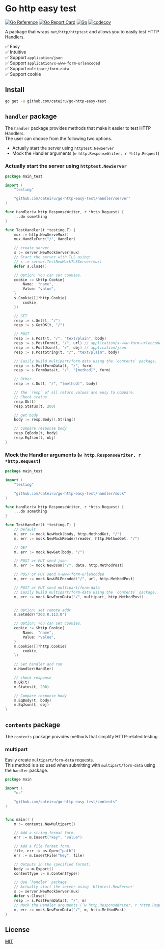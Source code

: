 # Go http easy test

[![Go Reference](https://pkg.go.dev/badge/github.com/cateiru/go-http-easy-test.svg)](https://pkg.go.dev/github.com/cateiru/go-http-easy-test) [![Go Report Card](https://goreportcard.com/badge/github.com/cateiru/go-http-easy-test)](https://goreportcard.com/report/github.com/cateiru/go-http-easy-test) [![Go](https://github.com/cateiru/go-http-easy-test/actions/workflows/go.yml/badge.svg?branch=main)](https://github.com/cateiru/go-http-easy-test/actions/workflows/go.yml) [![codecov](https://codecov.io/gh/cateiru/go-http-easy-test/branch/main/graph/badge.svg?token=3yN9nRKyvb)](https://codecov.io/gh/cateiru/go-http-easy-test)

A package that wraps `net/http/httptest` and allows you to easily test HTTP Handlers.

✅ Easy<br/>
✅ Intuitive<br/>
✅ Support `application/json`<br/>
✅ Support `application/x-www-form-urlencoded`<br/>
✅ Support `multipart/form-data`<br/>
✅ Support cookie<br/>

## Install

```bash
go get -u github.com/cateiru/go-http-easy-test
```

## `handler` package

The `handler` package provides methods that make it easier to test HTTP Handlers.<br/>
The user can choose from the following two options.

- Actually start the server using `httptest.NewServer`
- Mock the Handler arguments (`w http.ResponseWriter, r *http.Request`)

### Actually start the server using `httptest.NewServer`

```go
package main_test

import (
    "testing"

    "github.com/cateiru/go-http-easy-test/handler/server"
)

func Handler(w http.ResponseWriter, r *http.Request) {
    ...do something
}

func TestHandler(t *testing.T) {
    mux := http.NewServeMux()
    mux.HandleFunc("/", Handler)

    // create server
    s := server.NewMockServer(mux)
    // Start the server with TLS using:
    // s := server.TestNewMockTLSServer(mux)
    defer s.Close()

    // Option: You can set cookies.
    cookie := &http.Cookie{
        Name:  "name",
        Value: "value",
    }
    s.Cookie([]*http.Cookie{
        cookie,
    })

    // GET
    resp := s.Get(t, "/")
    resp := s.GetOK(t, "/")

    // POST
    resp := s.Post(t, "/", "text/plain", body)
    resp := s.PostForm(t, "/", url) // application/x-www-form-urlencoded
    resp := s.PostJson(t, "/", obj) // application/json
    resp := s.PostString(t, "/", "text/plain", body)

    // Easily build multipart/form-data using the `contents` package.
    resp := s.PostFormData(t, "/", form)
    resp := s.FormData(t, "/", "[method]", form)

    // Other
    resp := s.Do(t, "/", "[method]", body)

    // The `resp` of all return values are easy to compare.
    // Check status
    resp.Ok(t)
    resp.Status(t, 200)

    // get body
    body := resp.Body().String()

    // Compare response body
    resp.EqBody(t, body)
    resp.EqJson(t, obj)
}
```

### Mock the Handler arguments (`w http.ResponseWriter, r *http.Request`)

```go
package main_test

import (
    "testing"

    "github.com/cateiru/go-http-easy-test/handler/mock"
)

func Handler(w http.ResponseWriter, r *http.Request) {
    ...do something
}

func TestHandler(t *testing.T) {
    // Default
    m, err := mock.NewMock(body, http.MethodGet, "/")
    m, err := mock.NewMockReader(reader, http.MethodGet, "/")

    // GET
    m, err := mock.NewGet(body, "/")

    // POST or PUT send json
    m, err := mock.NewJson("/", data, http.MethodPost)

    // POST or PUT send x-www-form-urlencoded
    m, err := mock.NewURLEncoded("/", url, http.MethodPost)

    // POST or PUT send multipart/form-data
    // Easily build multipart/form-data using the `contents` package.
    m, err := mock.NewFormData("/", multipart, http.MethodPost)


    // Option: set remote addr
    m.SetAddr("203.0.113.0")

    // Option: You can set cookies.
    cookie := &http.Cookie{
        Name:  "name",
        Value: "value",
    }
    m.Cookie([]*http.Cookie{
        cookie,
    })

    // Set handler and run
    m.Handler(Handler)

    // check response
    m.Ok(t)
    m.Status(t, 200)

    // Compare response body
    m.EqBody(t, body)
    m.EqJson(t, obj)
}
```

## `contents` package

The `contents` package provides methods that simplify HTTP-related testing.

### multipart

Easily create `multipart/form-data` requests.<br/>
This method is also used when submitting with `multipart/form-data` using the `handler` package.

```go
package main

import (
    "os"

    "github.com/cateiru/go-http-easy-test/contents"
)


func main() {
    m := contents.NewMultipart()

    // Add a string format form.
    err := m.Insert("key", "value")

    // Add a file format form.
    file, err := os.Open("path")
    err := m.InsertFile("key", file)

    // Outputs in the specified format.
    body := m.Export()
    contentType := m.ContentType()

    // Use `handler` package
    // Actually start the server using `httptest.NewServer`
    s := server.NewMockServer(mux)
    defer s.Close()
    resp := s.PostFormData(t, "/", m)
    // Mock the Handler arguments (`w http.ResponseWriter, r *http.Request`)
    m, err := mock.NewFormData("/", m, http.MethodPost)
}

```

## License

[MIT](./LICENSE)
